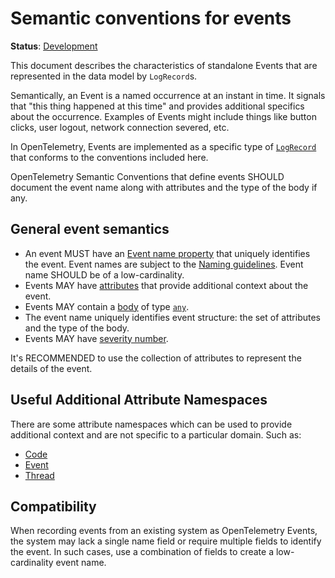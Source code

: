 <!--- Hugo front matter used to generate the website version of this page:
linkTitle: Events
aliases: [events-general]
--->

# Semantic conventions for events

**Status**: [Development][DocumentStatus]

This document describes the characteristics of standalone Events that are represented
in the data model by `LogRecord`s.

Semantically, an Event is a named occurrence at an instant in time. It signals that
"this thing happened at this time" and provides additional specifics about the occurrence.
Examples of Events might include things like button clicks, user logout,
network connection severed, etc.

In OpenTelemetry, Events are implemented as a specific type of [`LogRecord`](https://github.com/open-telemetry/opentelemetry-specification/blob/v1.49.0/specification/logs/api.md) that conforms to the conventions included here.

OpenTelemetry Semantic Conventions that define events SHOULD document the event name along
with attributes and the type of the body if any.

## General event semantics

* An event MUST have an [Event name property](https://github.com/open-telemetry/opentelemetry-specification/blob/v1.49.0/specification/logs/data-model.md#field-eventname)
  that uniquely identifies the event. Event names are subject to the [Naming guidelines](/docs/general/naming.md). Event name SHOULD be of a low-cardinality.
* Events MAY have [attributes](https://github.com/open-telemetry/opentelemetry-specification/blob/v1.49.0/specification/logs/data-model.md#field-attributes)
  that provide additional context about the event.
* Events MAY contain a [body](https://github.com/open-telemetry/opentelemetry-specification/blob/v1.49.0/specification/logs/data-model.md#field-body) of type [`any`](https://github.com/open-telemetry/opentelemetry-specification/tree/v1.49.0/specification/logs/data-model.md#type-any).
* The event name uniquely identifies event structure: the set of attributes and
  the type of the body.
* Events MAY have [severity number](https://github.com/open-telemetry/opentelemetry-specification/blob/v1.49.0/specification/logs/data-model.md#field-severitynumber).

It's RECOMMENDED to use the collection of attributes to represent the details of
the event.

<!-- Body use cases are not clear - see https://github.com/open-telemetry/semantic-conventions/issues/1651 for the context.-->

## Useful Additional Attribute Namespaces

There are some attribute namespaces which can be used to provide additional context and
are not specific to a particular domain. Such as:

* [Code](/docs/registry/attributes/code.md)
* [Event](/docs/registry/attributes/event.md)
* [Thread](/docs/registry/attributes/thread.md)

## Compatibility

When recording events from an existing system as OpenTelemetry Events, the system
may lack a single name field or require multiple fields to identify the event.
In such cases, use a combination of fields to create a low-cardinality event name.

[DocumentStatus]: https://opentelemetry.io/docs/specs/otel/document-status
